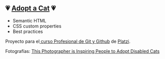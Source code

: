 ## 💗 [Adopt a Cat](https://mlgrs.github.io/hyperblog/blog.html) 💗
* Semantic HTML
* CSS custom properties
* Best practices

Proyecto para el[ curso Profesional de Git y Github](https://platzi.com/cursos/git-github/ " curso de Git y Github") de [Platzi](https://platzi.com/ "Platzi").




Fotografías: [This Photographer is Inspiring People to Adopt Disabled Cats]( https://www.pupperish.com/photographer-inspiring-people)
